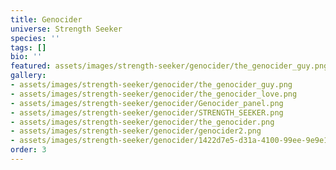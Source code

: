 ```yaml
---
title: Genocider
universe: Strength Seeker
species: ''
tags: []
bio: ''
featured: assets/images/strength-seeker/genocider/the_genocider_guy.png
gallery:
- assets/images/strength-seeker/genocider/the_genocider_guy.png
- assets/images/strength-seeker/genocider/the_genocider_love.png
- assets/images/strength-seeker/genocider/Genocider_panel.png
- assets/images/strength-seeker/genocider/STRENGTH_SEEKER.png
- assets/images/strength-seeker/genocider/the_genocider.png
- assets/images/strength-seeker/genocider/genocider2.png
- assets/images/strength-seeker/genocider/1422d7e5-d31a-4100-99ee-9e9e1db2fd15.png
order: 3
---
```

